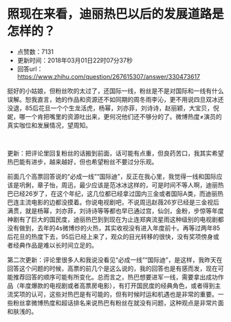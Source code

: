 # 照现在来看，迪丽热巴以后的发展道路是怎样的？
- 点赞数：7131
- 更新时间：2018年03月01日22时07分37秒
- 回答url：https://www.zhihu.com/question/267615307/answer/330473617
<body>
 <p data-pid="3bAJ1lYb">挺好的小姑娘，但粉丝吹的太过了，还国际一线，粉丝是不是对国际和一线有什么误解。恕我直言，她的作品和资源还不如同期的周冬雨李沁，更不用说四旦双冰还没退，85后花旦一个个生龙活虎，杨幂，刘亦菲，刘诗诗，赵丽颖，大宝贝，倪妮，哪一个肯把嘴里的资源吐出来，更何况他们还不够分的了。微博热度≠演员的真实咖位和发展情况，望周知。</p>
 <br>
 <p data-pid="YjehjYtG">更新：把评论里回复粉丝的话搬到前面，话可能有点重，但良药苦口，我其实希望热巴能有进步，越来越好，但也希望粉丝不要过分乐观。</p>
 <p data-pid="apSC5wwB">前面几个高票回答说的“必成一线”“国际迪”，反正在我心里，我觉得一线和国际应该是巩俐，章子怡，周迅，最少应该是范冰冰这样的，可是时间不等人啊，迪丽热巴已经26岁了，在这个年纪，这几位都已经拿过国内三金或者国际A类，而迪丽热巴连主流电影的边都没摸着。你说电视剧吧，不说周迅赵薇26岁已经是三金视后满贯，就是杨幂，刘亦菲，刘诗诗等等都也早已通过宫，仙剑，金粉，步惊等年度神剧有了巨大的国民度，迪丽热巴到到现在为止连郑爽流星雨这种级别的电视剧都没有做到，去年的4s微博炒的火热，其实收视没有进入年度前十。再等过两年85后花旦的热度下去，95后已经上来了，观众的目光转移的很快，没有奖项傍身或者经典作品是难以长时间立足的。</p>
 <p data-pid="Lunj0275">第二次更新：评论里很多人和我说没看见“必成一线”“国际迪”，是这样，我昨天在回答这个问题的时候，高票的前几个是这么说的，我的回答也是有感而发，现在可能推荐回答的顺序可能有所变化。总而言之，热巴想要进军一线，需要拿出成功作品（年度爆款的电视剧或者高票房电影），有打开国民度的经典角色，或者得到主流奖项的认可，这些对热巴是有可能的，但有时候时运和机遇也是非常的重要。一些粉丝拿微博热度和超话排名来说热巴有粉丝在就没有问题，这种观点是非常片面和肤浅的。</p>
</body>
